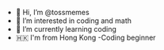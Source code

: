 - 👋 Hi, I’m @tossmemes
- 👀 I’m interested in coding and math
- 🌱 I’m currently learning coding
- 🇭🇰 I'm from Hong Kong
-Coding beginner


<!---
Cryjai/Cryjai is a ✨ special ✨ repository because its `README.md` (this file) appears on your GitHub profile.
You can click the Preview link to take a look at your changes.
--->
